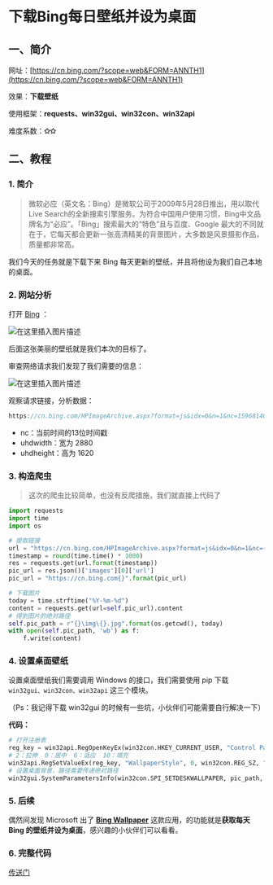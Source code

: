 # 下载Bing每日壁纸并设为桌面

## 一、简介

网址：[https://cn.bing.com/?scope=web&FORM=ANNTH1](https://cn.bing.com/?scope=web&FORM=ANNTH1)

效果：**下载壁纸**

使用框架：**requests、win32gui、win32con、win32api**

难度系数：**✩✩**

## 二、教程

### 1. 简介

> 微软必应（英文名：Bing）是微软公司于2009年5月28日推出，用以取代Live Search的全新搜索引擎服务。为符合中国用户使用习惯，Bing中文品牌名为“必应”。「Bing」搜索最大的“特色”且与百度、Google 最大的不同就在于，它每天都会更新一张高清精美的背景图片，大多数是风景摄影作品，质量都非常高。

我们今天的任务就是下载下来 Bing 每天更新的壁纸，并且将他设为我们自己本地的桌面。

### 2. 网站分析

打开 [Bing](https://cn.bing.com/?scope=web&FORM=ANNTH1) ：

![在这里插入图片描述](https://img-blog.csdnimg.cn/20200807232428728.png?x-oss-process=image/watermark,type_ZmFuZ3poZW5naGVpdGk,shadow_10,text_aHR0cHM6Ly9ibG9nLmNzZG4ubmV0L3FxXzQzNTgwMTkz,size_16,color_FFFFFF,t_70)

后面这张美丽的壁纸就是我们本次的目标了。

审查网络请求我们发现了我们需要的信息：

![在这里插入图片描述](https://img-blog.csdnimg.cn/20200807232725615.png?x-oss-process=image/watermark,type_ZmFuZ3poZW5naGVpdGk,shadow_10,text_aHR0cHM6Ly9ibG9nLmNzZG4ubmV0L3FxXzQzNTgwMTkz,size_16,color_FFFFFF,t_70)

观察请求链接，分析数据：

```javascript
https://cn.bing.com/HPImageArchive.aspx?format=js&idx=0&n=1&nc=1596814004872&pid=hp&scope=web&FORM=BEHPTB&uhd=1&uhdwidth=2880&uhdheight=1620
```

- nc：当前时间的13位时间戳
- uhdwidth：宽为 2880
- uhdheight：高为 1620

### 3. 构造爬虫

> 这次的爬虫比较简单，也没有反爬措施，我们就直接上代码了

```python
import requests
import time
import os

# 提取链接
url = "https://cn.bing.com/HPImageArchive.aspx?format=js&idx=0&n=1&nc={}"
timestamp = round(time.time() * 1000)
res = requests.get(url.format(timestamp))
pic_url = res.json()['images'][0]['url']
pic_url = "https://cn.bing.com{}".format(pic_url)

# 下载图片
today = time.strftime("%Y-%m-%d")
content = requests.get(url=self.pic_url).content
# 得到图片的绝对路径
self.pic_path = r"{}\img\{}.jpg".format(os.getcwd(), today)
with open(self.pic_path, 'wb') as f:
    f.write(content)
```

### 4. 设置桌面壁纸

设置桌面壁纸我们需要调用 Windows 的接口，我们需要使用 pip 下载 `win32gui、win32con、win32api` 这三个模块。

（Ps：我记得下载 win32gui 的时候有一些坑，小伙伴们可能需要自行解决一下）

**代码：**

```python
# 打开注册表
reg_key = win32api.RegOpenKeyEx(win32con.HKEY_CURRENT_USER, "Control Panel\\Desktop", 0, win32con.KEY_SET_VALUE)
# 2：拉伸  0：居中  6：适应  10：填充
win32api.RegSetValueEx(reg_key, "WallpaperStyle", 0, win32con.REG_SZ, "6")
# 设置桌面背景，路径需要传递绝对路径
win32gui.SystemParametersInfo(win32con.SPI_SETDESKWALLPAPER, pic_path, win32con.SPIF_SENDWININICHANGE)
```

### 5. 后续

偶然间发现 Microsoft 出了 **[Bing Wallpaper](https://www.microsoft.com/en-gb/bing/bing-wallpaper?SilentAuth=1&wa=wsignin1.0)** 这款应用，的功能就是**获取每天 Bing 的壁纸并设为桌面**，感兴趣的小伙伴们可以看看。

### 6. 完整代码

[传送门](https://github.com/1314liuwei/python_spider/blob/master/No.5%20%E4%B8%8B%E8%BD%BDBing%E6%AF%8F%E6%97%A5%E5%A3%81%E7%BA%B8%E5%B9%B6%E8%AE%BE%E4%B8%BA%E6%A1%8C%E9%9D%A2/main.py)